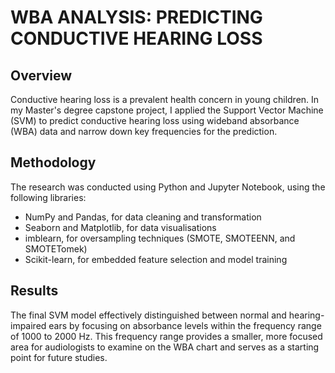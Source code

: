 # WBA ANALYSIS: PREDICTING CONDUCTIVE HEARING LOSS


## Overview

Conductive hearing loss is a prevalent health concern in young children. In my Master's degree capstone project, I applied the Support Vector Machine (SVM) to predict conductive hearing loss using wideband absorbance (WBA) data and narrow down key frequencies for the prediction.


## Methodology

The research was conducted using Python and Jupyter Notebook, using the following libraries:
- NumPy and Pandas, for data cleaning and transformation
- Seaborn and Matplotlib, for data visualisations
- imblearn, for oversampling techniques (SMOTE, SMOTEENN, and SMOTETomek)
- Scikit-learn, for embedded feature selection and model training


## Results

The final SVM model effectively distinguished between normal and hearing-impaired ears by focusing on absorbance levels within the frequency range of 1000 to 2000 Hz. This frequency range provides a smaller, more focused area for audiologists to examine on the WBA chart and serves as a starting point for future studies.
